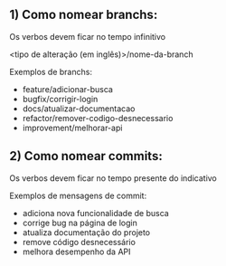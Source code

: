 ## 1) Como nomear branchs: <br/>

Os verbos devem ficar no tempo infinitivo

<tipo de alteração (em inglês)>/nome-da-branch

Exemplos de branchs: <br />

<ul>
  <li>feature/adicionar-busca</li>
  <li>bugfix/corrigir-login</li>
  <li>docs/atualizar-documentacao</li>
  <li>refactor/remover-codigo-desnecessario</li>
  <li>improvement/melhorar-api</li>
</ul>

## 2) Como nomear commits: <br/>

Os verbos devem ficar no tempo presente do indicativo

Exemplos de mensagens de commit: <br />

<ul>
  <li>adiciona nova funcionalidade de busca</li>
  <li>corrige bug na página de login</li>
  <li>atualiza documentação do projeto</li>
  <li>remove código desnecessário</li>
  <li>melhora desempenho da API</li>
</ul>


